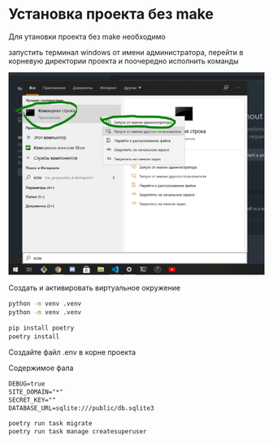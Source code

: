 # Установка проекта без make

Для утановки проекта без make необходимо

запустить терминал windows от имени администратора, перейти в корневую директории проекта и поочередно исполнить команды

![power shell](https://github.com/kiselevvn/legal-service/blob/main/assets/img/cmd-admin.PNG?raw=true)

Создать и активировать виртуальное окружение
```cmd
python -m venv .venv
python -m venv .venv
```

```cmd
pip install poetry
poetry install
```

Создайте файл .env в корне проекта

Содержимое фала
```
DEBUG=true
SITE_DOMAIN="*"
SECRET_KEY=""
DATABASE_URL=sqlite:///public/db.sqlite3
```


```cmd
poetry run task migrate
poetry run task manage createsuperuser
```
